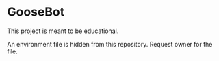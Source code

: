 # GooseBot
This project is meant to be educational.

An environment file is hidden from this repository. Request owner for the file.
